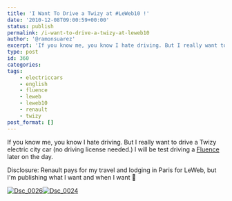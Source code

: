 ```yaml
---
title: 'I Want To Drive a Twizy at #LeWeb10 !'
date: '2010-12-08T09:00:59+00:00'
status: publish
permalink: /i-want-to-drive-a-twizy-at-leweb10
author: '@ramonsuarez'
excerpt: 'If you know me, you know I hate driving. But I really want to drive a Twizy electric city car (no driving license needed.) I will be test driving a Fluence later on the day. Disclosure: Renault pays for my travel and lodging in Paris for LeWeb, bu...'
type: post
id: 360
categories:
tags:
    - electriccars
    - english
    - fluence
    - leweb
    - leweb10
    - renault
    - twizy
post_format: []
---
```

If you know me, you know I hate driving. But I really want to drive a <a>Twizy electric city car</a> (no driving license needed.) I will be test driving a [Fluence](http://www.renault.fr/gamme-renault/mini-sites-vehicules/renault-fluence/) later on the day.

 Disclosure: Renault pays for my travel and lodging in Paris for LeWeb, but I'm publishing what I want and when I want 🙂 <div class="p_embed p_image_embed">[![Dsc_0026](http://getfile0.posterous.com/getfile/files.posterous.com/ramonsuarez/t8IOJpSPMacDWUp4LDjRH2IZ0wQDBkJ5kBzFzqWNrS8FPLDNInUluIMolnuA/DSC_0026.jpg.scaled.500.jpg)](http://getfile1.posterous.com/getfile/files.posterous.com/ramonsuarez/Az3zJlMgFrTQjO9LOyTLNM1PGDh4EDBPTsENob4bTf3dynTbQDaQtWN4UY9t/DSC_0026.jpg.scaled.1000.jpg)[![Dsc_0024](http://ramonsuarez.files.wordpress.com/2010/12/dsc_0024-scaled-1000.jpg?w=300)](http://ramonsuarez.files.wordpress.com/2010/12/dsc_0024-scaled-1000.jpg)</div>